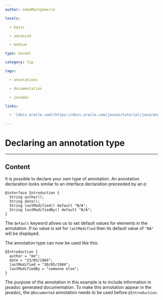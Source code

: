 ```yaml
---
author: adamMontgomerie

levels:

  - basic

  - advanced

  - medium

type: normal

category: tip

tags:

  - annotations

  - documentation

  - javadoc

links:

  - '[docs.oracle.com](https://docs.oracle.com/javase/tutorial/java/annotations/declaring.html)'

---
```


# Declaring an annotation type

---
## Content

It is possible to declare your own type of annotation. An annotation declaration looks similar to an interface declaration preceeded by an `@`:
```
@interface Introduction {
  String author();
  String date();
  String lastModified() default "N/A";
  String lastModifiedBy() default "N/A";
}
```
The `default` keyword allows us to set default values for elements in the annotation. If no value is set for `lastModified` then its default value of `"NA"` will be displayed.

The annotation type can now be used like this:
```
@Introduction {
  author = "me";
  date = "23/05/1984";
  lastModified = "30/05/1984";
  lastModifiedBy = "someone else";
}
```
The purpose of the annotation in this example is to include information in javadoc generated documentation. To make this annotation appear in the javadoc, the `@Documented` annotation needs to be used before `@Introduction`.

